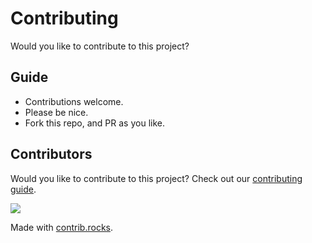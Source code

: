 # Contributing

Would you like to contribute to this project?

## Guide

- Contributions welcome.
- Please be nice.
- Fork this repo, and PR as you like.

## Contributors

Would you like to contribute to this project? Check out our [contributing guide](./.github/CONTRIBUTING.md).

<a href="https://github.com/lukeocodes/git-a-repo/graphs/contributors">
  <img src="https://contrib.rocks/image?repo=lukeocodes/git-a-repo" />
</a>

Made with [contrib.rocks](https://contrib.rocks).

